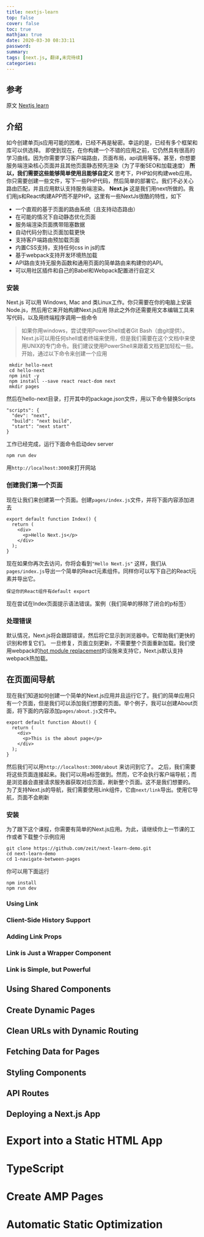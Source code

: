```yaml
---
title: nextjs-learn
top: false
cover: false
toc: true
mathjax: true
date: 2020-03-30 08:33:11
password:
summary:
tags: [next.js, 翻译,未完待续]
categories:
---
```

## 参考
原文 [Nextjs learn](https://nextjs.org/learn/basics/getting-started)
## 介绍
如今创建单页js应用可能的困难，已经不再是秘密。幸运的是，已经有多个框架和库可以供选择。
即使到现在，在你构建一个不错的应用之前，它仍然具有很高的学习曲线。因为你需要学习客户端路由，页面布局，api调用等等。甚至，你想要服务端渲染核心页面并且其他页面静态预先渲染（为了平衡SEO和加载速度）
**所以，我们需要这些能够简单使用且能够自定义**
思考下，PHP如何构建web应用。你只需要创建一些文件，写下一些PHP代码，然后简单的部署它。我们不必关心路由匹配，并且应用默认支持服务端渲染。
**Next.js**
这是我们用next所做的。我们用js和React构建APP而不是PHP。这里有一些NextJs很酷的特性，如下
 - 一个直观的基于页面的路由系统（且支持动态路由）
 - 在可能的情况下自动静态优化页面
 - 服务端渲染页面携带阻塞数据
 - 自动代码分割让页面加载更快
 - 支持客户端路由预加载页面
 - 内置CSS支持，支持任何css in js的库
 - 基于webpack支持开发环境热加载
 - API路由支持无服务函数和通用页面的简单路由来构建你的API。
 - 可以用社区插件和自己的Babel和Webpack配置进行自定义
 ### 安装
 Next.js 可以用 Windows, Mac and 类Linux工作。你只需要在你的电脑上安装Node.js，然后用它来开始构建Next.js应用
 除此之外你还需要用文本编辑工具来写代码，以及用终端程序调用一些命令
 > 如果你用windows，尝试使用PowerShell或者Git Bash（由git提供）。Next.js可以用任何shell或者终端来使用，但是我们需要在这个文档中来使用UNIX的专门命令。我们建议使用PowerShell来跟着文档更加轻松一些。
 开始，通过以下命令来创建一个应用
 ```
  mkdir hello-next
  cd hello-next
  npm init -y
  npm install --save react react-dom next
  mkdir pages
  ```
然后在hello-next目录，打开其中的package.json文件，用以下命令替换Scripts
```
"scripts": {
  "dev": "next",
  "build": "next build",
  "start": "next start"
}
```
工作已经完成，运行下面命令启动dev server
```
npm run dev
```
用`http://localhost:3000`来打开网站
### 创建我们第一个页面
现在让我们来创建第一个页面。创建`pages/index.js`文件，并将下面内容添加进去
```
export default function Index() {
  return (
    <div>
      <p>Hello Next.js</p>
    </div>
  );
}
```
现在如果你再次去访问，你将会看到`"Hello Next.js"`
这样，我们从`pages/index.js`导出一个简单的React元素组件。同样你可以写下自己的React元素并导出它。
```
保证你的React组件有default export
```
现在尝试在Index页面提示语法错误。案例（我们简单的移除了闭合的p标签）
### 处理错误
默认情况，Next.js将会跟踪错误，然后将它显示到浏览器中。它帮助我们更快的识别和修复它们。
一旦修复，页面立刻更新，不需要整个页面重新加载。我们使用webpack的[hot module replacement](https://webpack.js.org/concepts/hot-module-replacement/)的设施来支持它，Next.js默认支持webpack热加载。
## 在页面间导航
现在我们知道如何创建一个简单的Next.js应用并且运行它了。我们的简单应用只有一个页面，但是我们可以添加我们想要的页面。举个例子，我可以创建About页面，将下面的内容添加`pages/about.js`文件中。
```
export default function About() {
  return (
    <div>
      <p>This is the about page</p>
    </div>
  );
}
```
然后我们可以用`http://localhost:3000/about` 来访问到它了。
之后，我们需要将这些页面连接起来。我们可以用a标签做到。然而，它不会执行客户端导航；而是浏览器会直接请求服务器获取对应页面，刷新整个页面。这不是我们想要的。
为了支持Next.js的导航，我们需要使用Link组件，它由`next/link`导出。使用它导航，页面不会刷新
### 安装
为了跟下这个课程，你需要有简单的Next.js应用。为此，请继续你上一节课的工作或者下载整个示例应用
```
git clone https://github.com/zeit/next-learn-demo.git
cd next-learn-demo
cd 1-navigate-between-pages
```
你可以用下面运行
```
npm install
npm run dev
```
### Using Link
### Client-Side History Support
### Adding Link Props
### Link is Just a Wrapper Component
### Link is Simple, but Powerful
## Using Shared Components
## Create Dynamic Pages
## Clean URLs with Dynamic Routing
## Fetching Data for Pages
## Styling Components
## API Routes
## Deploying a Next.js App
# Export into a Static HTML App
# TypeScript
# Create AMP Pages
# Automatic Static Optimization